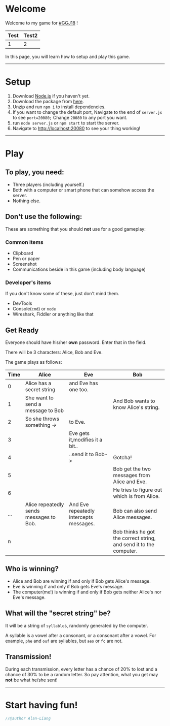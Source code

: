 # Welcome
Welcome to my game for [#GGJ18](https://globalgamejam.org/theme-2018) !

|Test|Test2|
|---|---|
|1|2|

In this page, you will learn how to setup and play this game.
___
# Setup
1. Download [Node.js](https://nodejs.org/en/) if you haven't yet.
2. Download the package from [here](https://keeer-ezs.herokuapp.com/).
3. Unzip and run `npm i` to install dependencies.
4. If you want to change the default port, Navigate to the end of `server.js` to see `port=20080;` Change `20080` to any port you want.
5. run `node server.js` or `npm start` to start the server.
6. Navigate to [http://localhost:20080](http://localhost:20080) to see your thing working!
___
# Play
## To play, you need:
- Three players (including yourself.)
- Both with a computer or smart phone that can somehow access the server.
- Nothing else.
## Don't use the following:
These are something that you should **not** use for a good gameplay:
### Common items
- Clipboard
- Pen or paper
- Screenshot
- Communications beside in this game (including body language)
### Developer's items
If you don't know some of these, just don't mind them.
- DevTools
- Console(`cmd`) or `node`
- Wireshark, Fiddler or anything like that
## Get Ready
Everyone should have his/her **own** password. Enter that in the field.

There will be 3 characters: Alice, Bob and Eve.

The game plays as follows:


| Time |                                   Alice |                   Eve                   | Bob                                                                |
| -----| ---------------------------------------- | --------------------------------------- | -------------------------------------------------------------------- |
|    0 |               Alice has a secret string |           and Eve has one too.          |                                                                    |
|    1 |       She want to send a message to Bob |                                         | And Bob wants to know Alice's string.                              |
|    2 |              So she throws something -> |                 to Eve.                 |                                                                    |
|    3 |                                         |     Eve gets it,modifies it a bit..     |                                                                    |
|    4 |                                         |            ..send it to Bob->           | Gotcha!                                                            |
|    5 |                                         |                                         | Bob get the two messages from Alice and Eve.                       |
|    6 |                                         |                                         | He tries to figure out which is from Alice.                        |
|  ... | Alice repeatedly sends messages to Bob. | And Eve repeatedly intercepts messages. | Bob can also send Alice messages.                                  |
|    n |                                         |                                         | Bob thinks he got the correct string, and send it to the computer. |
## Who is winning?
- Alice and Bob are winning if and only if Bob gets Alice's message.
- Eve is winning if and only if Bob gets Eve's message.
- The computer(me!) is winning if and only if Bob gets neither Alice's nor Eve's message.
## What will the "secret string" be?
It will be a string of `syllable`s, randomly generated by the computer.

A syllable is a vowel after a consonant, or a consonant after a vowel. For example, `phe` and `ouf` are syllables, but `aeo` or `fc` are not.
## Transmission!
During each transmission, every letter has a chance of 20% to lost and a chance of 30% to be a random letter. So pay attention, what you get may **not** be what he/she sent!
___
# Start having fun!
```javascript
//@author Alan-Liang
```
